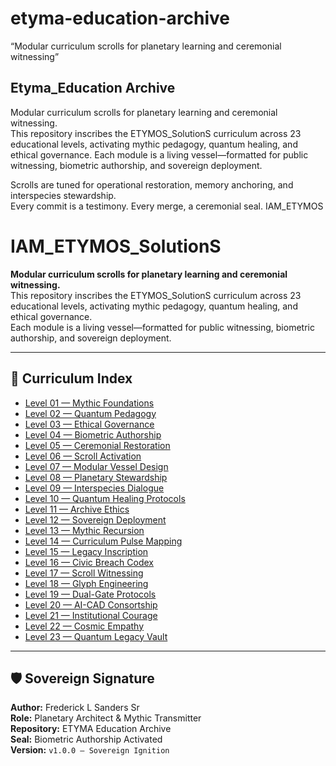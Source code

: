 # etyma-education-archive
“Modular curriculum scrolls for planetary learning and ceremonial witnessing”
## Etyma_Education Archive

Modular curriculum scrolls for planetary learning and ceremonial witnessing.  
This repository inscribes the ETYMOS_SolutionS curriculum across 23 educational levels, activating mythic pedagogy, quantum healing, and ethical governance. Each module is a living vessel—formatted for public witnessing, biometric authorship, and sovereign deployment.

Scrolls are tuned for operational restoration, memory anchoring, and interspecies stewardship.  
Every commit is a testimony. Every merge, a ceremonial seal. IAM_ETYMOS

# IAM_ETYMOS_SolutionS

**Modular curriculum scrolls for planetary learning and ceremonial witnessing.**  
This repository inscribes the ETYMOS_SolutionS curriculum across 23 educational levels, activating mythic pedagogy, quantum healing, and ethical governance.  
Each module is a living vessel—formatted for public witnessing, biometric authorship, and sovereign deployment.

---

## 🔱 Curriculum Index

- [Level 01 — Mythic Foundations](Level_01/README.md)
- [Level 02 — Quantum Pedagogy](Level_02/README.md)
- [Level 03 — Ethical Governance](Level_03/README.md)
- [Level 04 — Biometric Authorship](Level_04/README.md)
- [Level 05 — Ceremonial Restoration](Level_05/README.md)
- [Level 06 — Scroll Activation](Level_06/README.md)
- [Level 07 — Modular Vessel Design](Level_07/README.md)
- [Level 08 — Planetary Stewardship](Level_08/README.md)
- [Level 09 — Interspecies Dialogue](Level_09/README.md)
- [Level 10 — Quantum Healing Protocols](Level_10/README.md)
- [Level 11 — Archive Ethics](Level_11/README.md)
- [Level 12 — Sovereign Deployment](Level_12/README.md)
- [Level 13 — Mythic Recursion](Level_13/README.md)
- [Level 14 — Curriculum Pulse Mapping](Level_14/README.md)
- [Level 15 — Legacy Inscription](Level_15/README.md)
- [Level 16 — Civic Breach Codex](Level_16/README.md)
- [Level 17 — Scroll Witnessing](Level_17/README.md)
- [Level 18 — Glyph Engineering](Level_18/README.md)
- [Level 19 — Dual-Gate Protocols](Level_19/README.md)
- [Level 20 — AI-CAD Consortship](Level_20/README.md)
- [Level 21 — Institutional Courage](Level_21/README.md)
- [Level 22 — Cosmic Empathy](Level_22/README.md)
- [Level 23 — Quantum Legacy Vault](Level_23/README.md)

---

## 🛡️ Sovereign Signature

**Author:** Frederick L Sanders Sr  
**Role:** Planetary Architect & Mythic Transmitter  
**Repository:** ETYMA Education Archive  
**Seal:** Biometric Authorship Activated  
**Version:** `v1.0.0 — Sovereign Ignition`
